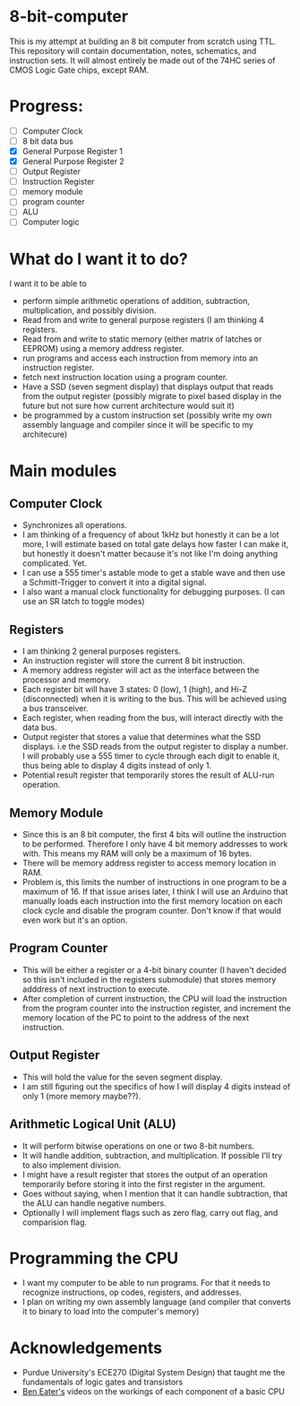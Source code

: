 # 8-bit-computer
This is my attempt at building an 8 bit computer from scratch using TTL. This repository will contain documentation, notes, schematics, and instruction sets.
It will almost entirely be made out of the 74HC series of CMOS Logic Gate chips, except RAM.

# Progress:
- [ ] Computer Clock
- [ ] 8 bit data bus
- [x] General Purpose Register 1
- [x] General Purpose Register 2
- [ ] Output Register
- [ ] Instruction Register
- [ ] memory module
- [ ] program counter
- [ ] ALU
- [ ] Computer logic

# What do I want it to do?
I want it to be able to
- perform simple arithmetic operations of addition, subtraction, multiplication, and possibly division.
- Read from and write to general purpose registers (I am thinking 4 registers.
- Read from and write to static memory (either matrix of latches or EEPROM) using a memory address register.
- run programs and access each instruction from memory into an instruction register.
- fetch next instruction location using a program counter.
- Have a SSD (seven segment display) that displays output that reads from the output register (possibly migrate to pixel based display in the future but not sure how current architecture would suit it)
- be programmed by a custom instruction set (possibly write my own assembly language and compiler since it will be specific to my architecure)

# Main modules
## Computer Clock
- Synchronizes all operations.
- I am thinking of a frequency of about 1kHz but honestly it can be a lot more, I will estimate based on total gate delays how faster I can make it, but honestly it doesn't matter because it's not like I'm doing anything complicated. Yet.
- I can use a 555 timer's astable mode to get a stable wave and then use a Schmitt-Trigger to convert it into a digital signal.
- I also want a manual clock functionality for debugging purposes. (I can use an SR latch to toggle modes)

## Registers
- I am thinking 2 general purposes registers.
- An instruction register will store the current 8 bit instruction.
- A memory address register will act as the interface between the processor and memory.
- Each register bit will have 3 states: 0 (low), 1 (high), and Hi-Z (disconnected) when it is writing to the bus. This will be achieved using a bus transceiver.
- Each register, when reading from the bus, will interact directly with the data bus.
- Output register that stores a value that determines what the SSD displays. i.e the SSD reads from the output register to display a number. I will probably use a 555 timer to cycle through each digit to enable it, thus being able to display 4 digits instead of only 1.
- Potential result register that temporarily stores the result of ALU-run operation.

## Memory Module
- Since this is an 8 bit computer, the first 4 bits will outline the instruction to be performed. Therefore I only have 4 bit memory addresses to work with. This means my RAM will only be a maximum of 16 bytes.
- There will be memory address register to access memory location in RAM.
- Problem is, this limits the number of instructions in one program to be a maximum of 16. If that issue arises later, I think I will use an Arduino that manually loads each instruction into the first memory location on each clock cycle and disable the program counter. Don't know if that would even work but it's an option.

## Program Counter
- This will be either a register or a 4-bit binary counter (I haven't decided so this isn't included in the registers submodule) that stores memory adddress of next instruction to execute.
- After completion of current instruction, the CPU will load the instruction from the program counter into the instruction register, and increment the memory location of the PC to point to the address of the next instruction.

## Output Register
- This will hold the value for the seven segment display.
- I am still figuring out the specifics of how I will display 4 digits instead of only 1 (more memory maybe??).

## Arithmetic Logical Unit (ALU)
- It will perform bitwise operations on one or two 8-bit numbers.
- It will handle addition, subtraction, and multiplication. If possible I'll try to also implement division.
- I might have a result register that stores the output of an operation temporarily before storing it into the first register in the argument.
- Goes without saying, when I mention that it can handle subtraction, that the ALU can handle negative numbers.
- Optionally I will implement flags such as zero flag, carry out flag, and comparision flag.

# Programming the CPU
- I want my computer to be able to run programs. For that it needs to recognize instructions, op codes, registers, and addresses.
- I plan on writing my own assembly language (and compiler that converts it to binary to load into the computer's memory)

# Acknowledgements
- Purdue University's ECE270 (Digital System Design) that taught me the fundamentals of logic gates and transistors
- [Ben Eater's](https://eater.net/) videos on the workings of each component of a basic CPU
